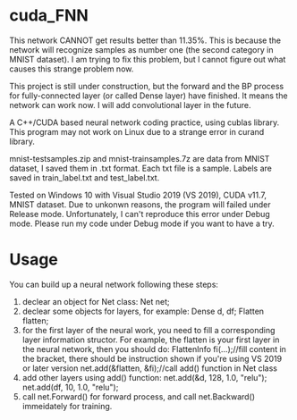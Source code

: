 # cuda_FNN

This network CANNOT get results better than 11.35%. This is because the network will recognize samples as number one (the second category in MNIST dataset). I am trying to fix this problem, but I cannot figure out what causes this strange problem now. 

This project is still under construction, but the forward and the BP process for fully-connected layer (or called Dense layer) have finished. It means the network can work now.
I will add convolutional layer in the future.

A C++/CUDA based neural network coding practice, using cublas library.
This program may not work on Linux due to a strange error in curand library.

mnist-testsamples.zip and mnist-trainsamples.7z are data from MNIST dataset, I saved them in .txt format. Each txt file is a sample. Labels are saved in train_label.txt and test_label.txt.

Tested on Windows 10 with Visual Studio 2019 (VS 2019), CUDA v11.7, MNIST dataset. Due to unkonwn reasons, the program will failed under Release mode. Unfortunately, I can't reproduce this error under Debug mode.
Please run my code under Debug mode if you want to have a try.

# Usage
You can build up a neural network following these steps:
1) declear an object for Net class: Net net;
2) declear some objects for layers, for example: Dense d, df; Flatten flatten;
3) for the first layer of the neural work, you need to fill a corresponding layer information structor. For example, the flatten is your first layer in the neural network, then you should do:
   FlattenInfo fi(...);//fill content in the bracket, there should be instruction shown if you're using VS 2019 or later version
   net.add(&flatten, &fi);//call add() function in Net class
4) add other layers using add() function: net.add(&d, 128, 1.0, "relu"); net.add(df, 10, 1.0, "relu");
5) call net.Forward() for forward process, and call net.Backward() immeidately for training.
